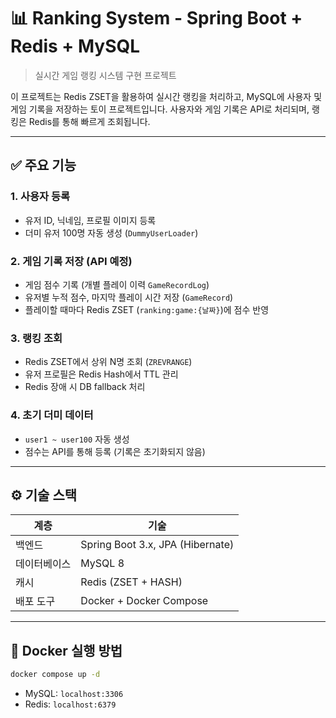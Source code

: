 # 📊 Ranking System - Spring Boot + Redis + MySQL

> 실시간 게임 랭킹 시스템 구현 프로젝트

이 프로젝트는 Redis ZSET을 활용하여 실시간 랭킹을 처리하고, MySQL에 사용자 및 게임 기록을 저장하는 토이 프로젝트입니다.
사용자와 게임 기록은 API로 처리되며, 랭킹은 Redis를 통해 빠르게 조회됩니다.

---

## ✅ 주요 기능

### 1. 사용자 등록
- 유저 ID, 닉네임, 프로필 이미지 등록
- 더미 유저 100명 자동 생성 (`DummyUserLoader`)

### 2. 게임 기록 저장 (API 예정)
- 게임 점수 기록 (개별 플레이 이력 `GameRecordLog`)
- 유저별 누적 점수, 마지막 플레이 시간 저장 (`GameRecord`)
- 플레이할 때마다 Redis ZSET (`ranking:game:{날짜}`)에 점수 반영

### 3. 랭킹 조회
- Redis ZSET에서 상위 N명 조회 (`ZREVRANGE`)
- 유저 프로필은 Redis Hash에서 TTL 관리
- Redis 장애 시 DB fallback 처리

### 4. 초기 더미 데이터
- `user1 ~ user100` 자동 생성
- 점수는 API를 통해 등록 (기록은 초기화되지 않음)

---

## ⚙️ 기술 스택

| 계층 | 기술 |
|------|------|
| 백엔드 | Spring Boot 3.x, JPA (Hibernate) |
| 데이터베이스 | MySQL 8 |
| 캐시 | Redis (ZSET + HASH) |
| 배포 도구 | Docker + Docker Compose |

---

## 🐳 Docker 실행 방법

```bash
docker compose up -d
```

- MySQL: `localhost:3306`
- Redis: `localhost:6379`



